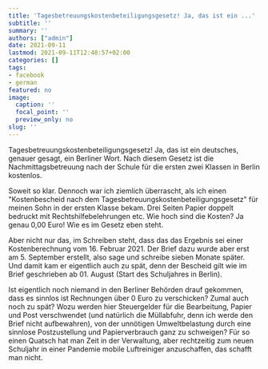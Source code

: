 ```yaml
---
title: 'Tagesbetreuungskostenbeteiligungsgesetz! Ja, das ist ein ...'
subtitle: ''
summary: ''
authors: ["admin"]
date: 2021-09-11
lastmod: 2021-09-11T12:48:57+02:00
categories: []
tags:
- facebook
- german
featured: no
image:
  caption: ''
  focal_point: ''
  preview_only: no
slug: ''
---
```

Tagesbetreuungskostenbeteiligungsgesetz! Ja, das ist ein deutsches, genauer gesagt, ein Berliner Wort. Nach diesem Gesetz ist die Nachmittagsbetreuung nach der Schule für die ersten zwei Klassen in Berlin kostenlos. 

Soweit so klar. Dennoch war ich ziemlich überrascht, als ich einen "Kostenbescheid nach dem Tagesbetreuungskostenbeteiligungsgesetz" für meinen Sohn in der ersten Klasse bekam. Drei Seiten Papier doppelt bedruckt mit Rechtshilfebelehrungen etc. Wie hoch sind die Kosten? Ja genau 0,00 Euro! Wie es im Gesetz eben steht. 

Aber nicht nur das, im Schreiben steht, dass das das Ergebnis sei einer Kostenberechnung vom 16. Februar 2021. Der Brief dazu wurde aber erst am 5. September erstellt, also sage und schreibe sieben Monate später. Und damit kam er eigentlich auch zu spät, denn der Bescheid gilt wie im Brief geschrieben ab 01. August (Start des Schuljahres in Berlin). 

Ist eigentlich noch niemand in den Berliner Behörden drauf gekommen, dass es sinnlos ist Rechnungen über 0 Euro zu verschicken? Zumal auch noch zu spät? Wozu werden hier Steuergelder für die Bearbeitung, Papier und Post verschwendet (und natürlich die Müllabfuhr, denn ich werde den Brief nicht aufbewahren), von der unnötigen Umweltbelastung durch eine  sinnlose Postzustellung und Papierverbrauch ganz zu schweigen? Für so einen Quatsch hat man Zeit in der Verwaltung, aber rechtzeitig zum neuen Schuljahr in einer Pandemie mobile Luftreiniger anzuschaffen, das schafft man nicht.



